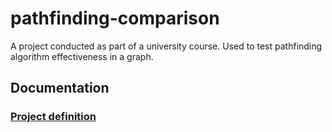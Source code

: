 # pathfinding-comparison

A project conducted as part of a university course. Used to test pathfinding algorithm effectiveness in a graph.

## Documentation

### [Project definition](https://github.com/Jonkke/pathfinding-comparison/blob/master/documentation/definition.md)
